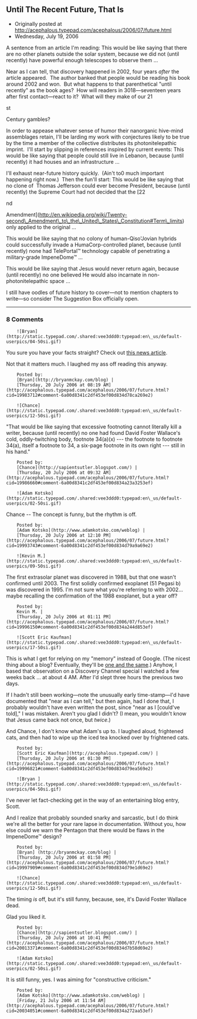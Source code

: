 ## Until The Recent Future, That Is

 * Originally posted at http://acephalous.typepad.com/acephalous/2006/07/future.html
 * Wednesday, July 19, 2006



A sentence from an article I'm reading:
This would be like saying that there are no other planets outside the solar system, because we did not (until recently) have powerful enough telescopes to observe them ...

Near as I can tell, that discovery happened in 2002, four years _after_ the article appeared.  The author banked that people would be reading his book around 2002 and won.  But what happens to that parenthetical "until recently" as the book ages?  How will readers in 3018—seventeen years after first contact—react to it?  What will they make of our 21

st

 Century gambles?

In order to appease whatever sense of humor their nanorganic hive-mind assemblages retain, I'll be larding my work with conjectures likely to be true by the time a member of the collective distributes its photonitelepathic imprint.  I'll start by slipping in references inspired by current events:
This would be like saying that people could still live in Lebanon, because (until recently) it had houses and an infrastructure ...

I'll exhaust near-future history quickly.  (Ain't to0 much important happening right now.)  Then the fun'll start:
This would be like saying that no clone of  Thomas Jefferson could ever become President, because (until recently) the Supreme Court had not decided that the [22

nd

 Amendment](http://en.wikipedia.org/wiki/Twenty-second\_Amendment\_to\_the\_United\_States\_Constitution#Term\_limits)  only applied to the original ...

This would be like saying that no colony of human-Qiso'Jovian hybrids could successfully invade a HumaCorp-controlled planet, because (until recently) none had TelePortal™ technology capable of penetrating a military-grade ImpeneDome™ ...

This would be like saying that Jesus would never return again, because (until recently) no one believed He would also incarnate in non-photonitelepathic space ...

I still have oodles of future history to cover—not to mention chapters to write—so consider The Suggestion Box officially open. 

		

* * *

### 8 Comments 

		

                
[]()

	

		![Bryan](http://static.typepad.com/.shared:vee3ddd0:typepad:en\_us/default-userpics/04-50si.gif)
	

	

		

You sure you have your facts straight? Check out [this news article](http://www.cnn.com/TECH/space/9805/28/new.planet/index.html).

Not that it matters much. I laughed my ass off reading this anyway.

	

		Posted by:
		[Bryan](http://bryanmckay.com/blog) |
		[Thursday, 20 July 2006 at 08:19 AM](http://acephalous.typepad.com/acephalous/2006/07/future.html?cid=19983712#comment-6a00d8341c2df453ef00d834d78ca269e2)

[]()

	

		![Chance](http://static.typepad.com/.shared:vee3ddd0:typepad:en\_us/default-userpics/12-50si.gif)
	

	

		

"That would be like saying that excessive footnoting cannot literally kill a writer, because (until recently) no one had found David Foster Wallace's cold, oddly-twitching body, footnote 34(a)(x) --- the footnote to footnote 34(a), itself a footnote to 34, a six-page footnote in its own right --- still in his hand."

	

		Posted by:
		[Chance](http://sapientsutler.blogspot.com/) |
		[Thursday, 20 July 2006 at 09:32 AM](http://acephalous.typepad.com/acephalous/2006/07/future.html?cid=19986660#comment-6a00d8341c2df453ef00d834a23a3253ef)

[]()

	

		![Adam Kotsko](http://static.typepad.com/.shared:vee3ddd0:typepad:en\_us/default-userpics/02-50si.gif)
	

	

		

Chance -- The concept is funny, but the rhythm is off.

	

		Posted by:
		[Adam Kotsko](http://www.adamkotsko.com/weblog) |
		[Thursday, 20 July 2006 at 12:10 PM](http://acephalous.typepad.com/acephalous/2006/07/future.html?cid=19993743#comment-6a00d8341c2df453ef00d834d79a9a69e2)

[]()

	

		![Kevin M.](http://static.typepad.com/.shared:vee3ddd0:typepad:en\_us/default-userpics/09-50si.gif)
	

	

		

The first extrasolar planet was discovered in 1988, but that one wasn't confirmed until 2003. The first solidly confirmed exoplanet (51 Pegasi b) was discovered in 1995. I'm not sure what you're referring to with 2002... maybe recalling the confirmation of the 1988 exoplanet, but a year off?

	

		Posted by:
		Kevin M. |
		[Thursday, 20 July 2006 at 01:11 PM](http://acephalous.typepad.com/acephalous/2006/07/future.html?cid=19996150#comment-6a00d8341c2df453ef00d834a244d853ef)

[]()

	

		![Scott Eric Kaufman](http://static.typepad.com/.shared:vee3ddd0:typepad:en\_us/default-userpics/17-50si.gif)
	

	

		

This is what I get for relying on my "memory" instead of Google.  (The nicest thing about a blog?  Eventually, they'll be [one and the same](http://www.google.com/search?q=site%!A(MISSING)http%!A(MISSING)%!F(MISSING)%!F(MISSING)acephalous.typepad.com).)  Anyhow, I based that observation on a Discovery Channel special I watched a few weeks back ... at about 4 AM.  After I'd slept three hours the previous two days.  

If I hadn't still been working—note the unusually early time-stamp—I'd have documented that "near as I can tell," but then again, had I done that, I probably wouldn't have even written the post, since "near as I [could've told]," I was mistaken.  Aren't you glad I didn't?  (I mean, you wouldn't know that Jesus came back not once, but _twice_.)

And Chance, I don't know what Adam's up to.  I laughed aloud, frightened cats, and then had to wipe up the iced tea knocked over by frightened cats.

	

		Posted by:
		[Scott Eric Kaufman](http://acephalous.typepad.com/) |
		[Thursday, 20 July 2006 at 01:30 PM](http://acephalous.typepad.com/acephalous/2006/07/future.html?cid=19996821#comment-6a00d8341c2df453ef00d834d79ea569e2)

[]()

	

		![Bryan ](http://static.typepad.com/.shared:vee3ddd0:typepad:en\_us/default-userpics/04-50si.gif)
	

	

		

I've never let fact-checking get in the way of an entertaining blog entry, Scott.

And I realize that probably sounded snarky and sarcastic, but I do think we're all the better for your rare lapse in documentation. Without you, how else could we warn the Pentagon that there would be flaws in the ImpeneDome™ design?

	

		Posted by:
		[Bryan] (http://bryanmckay.com/blog) |
		[Thursday, 20 July 2006 at 01:58 PM](http://acephalous.typepad.com/acephalous/2006/07/future.html?cid=19997909#comment-6a00d8341c2df453ef00d834d79e1d69e2)

[]()

	

		![Chance](http://static.typepad.com/.shared:vee3ddd0:typepad:en\_us/default-userpics/12-50si.gif)
	

	

		

The timing _is_ off, but it's still funny, because, see, it's David Foster Wallace dead.

Glad you liked it.

	

		Posted by:
		[Chance](http://sapientsutler.blogspot.com/) |
		[Thursday, 20 July 2006 at 10:41 PM](http://acephalous.typepad.com/acephalous/2006/07/future.html?cid=20013371#comment-6a00d8341c2df453ef00d834d7b58d69e2)

[]()

	

		![Adam Kotsko](http://static.typepad.com/.shared:vee3ddd0:typepad:en\_us/default-userpics/02-50si.gif)
	

	

		

It is still funny, yes.  I was aiming for "constructive criticism."

	

		Posted by:
		[Adam Kotsko](http://www.adamkotsko.com/weblog) |
		[Friday, 21 July 2006 at 11:54 AM](http://acephalous.typepad.com/acephalous/2006/07/future.html?cid=20034051#comment-6a00d8341c2df453ef00d834a272aa53ef)

		

        